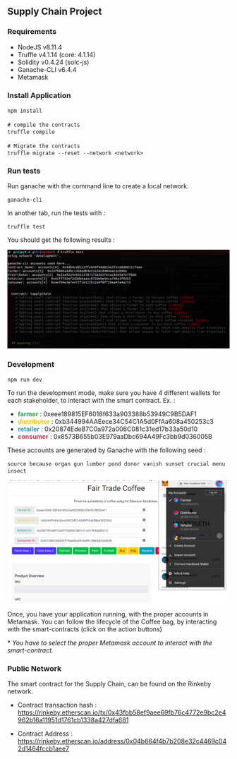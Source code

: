 ## Supply Chain Project

### Requirements
- NodeJS v8.11.4
- Truffle v4.1.14 (core: 4.1.14)
- Solidity v0.4.24 (solc-js)
- Ganache-CLI v6.4.4
- Metamask

### Install Application
```
npm install

# compile the contracts
truffle compile

# Migrate the contracts
truffle migrate --reset --network <network>
```

### Run tests
Run ganache with the command line to create a local network.
```
ganache-cli
```
In another tab, run the tests with :
```
truffle test
```
You should get the following results :

![Run Tests](./screenshots/supply_chain_tests.png)

### Development
```
npm run dev
```
To run the development mode, make sure you have 4 different wallets for each stakeholder, to interact with the smart contract.
Ex. :
- <font color='#28a745'>**farmer**</font> : 0xeee189815EF6018f633a903388b53949C9B5DAF1
- <font color='#ffc107'>**distributor**</font> : 0xb344994AAEece34C54C1A5d0FfAa608a450253c3
- <font color='#17a2b8'>**retailer**</font> : 0x20874EdeB7C0a972a006C081c31ed17b33a50d10
- <font color='#dc3545'>**consumer**</font> : 0x8573B655b03E979aaDbc694A49Fc3bb9d036005B

These accounts are generated by Ganache with the following seed :
```
source because organ gun lumber pond donor vanish sunset crucial menu insect
```
![Fair Trade Coffee](./screenshots/supply_chain.png)

Once, you have your application running, with the proper accounts in Metamask.
You can follow the lifecycle of the Coffee bag, by interacting with the smart-contracts (click on the action buttons)

\* *You have to select the proper Metamask account to interact with the smart-contract.*

### Public Network
The smart contract for the Supply Chain, can be found on the Rinkeby network.

- Contract transaction hash : https://rinkeby.etherscan.io/tx/0x43fbb58ef9aee69fb76c4772e9bc2e4962b16a11951d1761cb1338a427dfa681

- Contract Address :
https://rinkeby.etherscan.io/address/0x04b664f4b7b208e32c4469c042d1464fccb1aee7